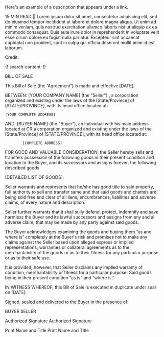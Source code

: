 Here's an example of a description that appears under a link.

15 MIN READ || Lorem ipsum dolor sit amet, consectetur adipiscing elit, sed do eiusmod tempor incididunt ut labore et dolore magna aliqua. Ut enim ad minim veniam, quis nostrud exercitation ullamco laboris nisi ut aliquip ex ea commodo consequat. Duis aute irure dolor in reprehenderit in voluptate velit esse cillum dolore eu fugiat nulla pariatur. Excepteur sint occaecat cupidatat non proident, sunt in culpa qui officia deserunt mollit anim id est laborum.

Credit: []()


{! search-content: !}


BILL OF SALE



This Bill of Sale (the ”Agreement”) is made and effective [DATE],


BETWEEN:	[YOUR COMPANY NAME] (the “Seller”) , a corporation organized and existing under the laws of the [State/Province] of [STATE/PROVINCE], with its head office located at:

	[YOUR COMPLETE ADDRESS]


AND:	[BUYER NAME] (the "Buyer"), an individual with his main address located at OR a corporation organized and existing under the laws of the [State/Province] of [STATE/PROVINCE], with its head office located at:
		
			[COMPLETE ADDRESS]
		

FOR GOOD AND VALUABLE CONSIDERATION, the Seller hereby sells and transfers possession of the following goods in their present condition and location to the Buyer, and its successors and assigns forever, the following described goods

[DETAILED LIST OF GOODS].

Seller warrants and represents that he/she has good title to said property, full authority to sell and transfer same and that said goods and chattels are being sold free and clear of all liens, encumbrances, liabilities and adverse claims, of every nature and description.

Seller further warrants that it shall sully defend, protect, indemnify and save harmless the Buyer and its lawful successors and assigns from any and all adverse claim, that may be made by any party against said goods.

The Buyer acknowledges examining the goods and buying them  "as and where is" completely at the Buyer's risk and promises not to make any claims against the Seller based upon alleged express or implied representations, warranties or collateral agreements as to the merchantability of the goods or as to their fitness for any particular purpose or as to their safe use.

It is provided, however, that Seller disclaims any implied warranty of condition, merchantability or fitness for a particular purpose. Said goods being in their present condition "as is" and "where is."

IN WITNESS WHEREOF, this Bill of Sale is executed in duplicate under seal on [DATE]. 

Signed, sealed and delivered to the Buyer in the presence of:
                                 
BUYER							SELLER


													
Authorized Signature					Authorized Signature

													
Print Name and Title					Print Name and Title

